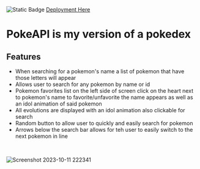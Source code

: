 <div>
<img alt="Static Badge" src="https://img.shields.io/badge/Deployment-active-green?link=https%3A%2F%2Fjeremypokedexapi.vercel.app%2F" href="https://jeremypokedexapi.vercel.app">
<a href="https://jeremypokedexapi.vercel.app" target="_blank">Deployment Here</a>
</div>

<h1>PokeAPI is my version of a pokedex</h1>

<h2>Features</h2>

<ul>
  <li>When searching for a pokemon's name a list of  pokemon that have those letters will appear</li>
  <li>Allows user to search for any pokemon by name or id</li>
  <li>Pokemon favorites list on the left side of screen click on the heart next to pokemon's name to favorite/unfavorite the name appears as well as an idol animation of said pokemon</li>
  <li>All evolutions are displayed with an idol animation also clickable for search</li>
  <li>Random button to allow user to quickly and easily search for pokemon</li>
  <li>Arrows below the search bar allows for teh user to easily switch to the next pokemon in line</li>
</ul>
<br/>


![Screenshot 2023-10-11 222341](https://github.com/JeremyLapham/PokeAPI/assets/116022074/a6e4c704-7cd6-4a03-874c-00a5b89b4d46)
